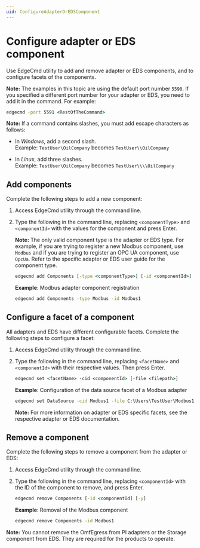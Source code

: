 ```yaml
---
uid: ConfigureAdapterOrEDSComponent
---
```


# Configure adapter or EDS component

Use EdgeCmd utility to add and remove adapter or EDS components, and to configure facets of the components.

**Note:** The examples in this topic are using the default port number `5590`. If you specified a different port number for your adapter or EDS, you need to add it in the command. For example:

```cmd
edgecmd -port 5591 <RestOfTheCommand>
```

**Note:** If a command contains slashes, you must add escape characters as follows:<br> 
  - In *Windows*, add a second slash.<br> 
       Example: `TestUser\OilCompany` becomes `TestUser\\OilCompany`

  - In *Linux*, add three slashes.<br>
       Example: `TestUser\OilCompany` becomes `TestUser\\\\OilCompany`

## Add components

Complete the following steps to add a new component:

1. Access EdgeCmd utility through the command line.
2. Type the following in the command line, replacing `<componentType>` and `<componentId>` with the values for the component and press Enter.

	**Note:** The only valid component type is the adapter or EDS type. For example, if you are trying to register a new Modbus component, use `Modbus` and if you are trying to register an OPC UA component, use `OpcUa`. Refer to the specific adapter or EDS user guide for the component type.

	```cmd
	edgecmd add Components [-type <componentType>] [-id <componentId>]
	```

	**Example**: Modbus adapter component registration

	```cmd
	edgecmd add Components -type Modbus -id Modbus1
	```

## Configure a facet of a component

All adapters and EDS have different configurable facets. Complete the following steps to configure a facet:

1. Access EdgeCmd utility through the command line.
2. Type the following in the command line, replacing `<facetName>` and `<componentId>` with their respective values. Then press Enter.

	```cmd
	edgecmd set <facetName> -cid <componentId> [-file <filepath>]
	```

	**Example**: Configuration of the data source facet of a Modbus adapter

	```cmd
	edgecmd set DataSource -cid Modbus1 -file C:\Users\TestUser\Modbus1\DataSource.json
	```

	**Note:** For more information on adapter or EDS specific facets, see the respective adapter or EDS documentation.

## Remove a component

Complete the following steps to remove a component from the adapter or EDS:

1. Access EdgeCmd utility through the command line.
2. Type the following in the command line, replacing `<componentId>` with the ID of the component to remove, and press Enter.

	```cmd
	edgecmd remove Components [-id <componentId] [-y]
	```

	**Example**: Removal of the Modbus component

	```cmd
	edgecmd remove Components -id Modbus1
	```

**Note:** You cannot remove the OmfEgress from PI adapters or the Storage component from EDS. They are required for the products to operate.
